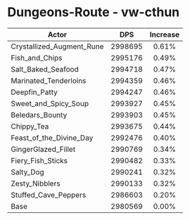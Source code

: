 # Dungeons-Route - vw-cthun
| Actor | DPS | Increase |
|---|:---:|:---:|
|Crystallized_Augment_Rune|2998695|0.61%|
|Fish_and_Chips|2995176|0.49%|
|Salt_Baked_Seafood|2994718|0.47%|
|Marinated_Tenderloins|2994359|0.46%|
|Deepfin_Patty|2994247|0.46%|
|Sweet_and_Spicy_Soup|2993927|0.45%|
|Beledars_Bounty|2993903|0.45%|
|Chippy_Tea|2993675|0.44%|
|Feast_of_the_Divine_Day|2992476|0.40%|
|GingerGlazed_Fillet|2990769|0.34%|
|Fiery_Fish_Sticks|2990482|0.33%|
|Salty_Dog|2990241|0.32%|
|Zesty_Nibblers|2990133|0.32%|
|Stuffed_Cave_Peppers|2986603|0.20%|
|Base|2980569|0.00%|
